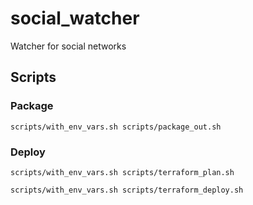 # social_watcher
Watcher for social networks

## Scripts

### Package
```
scripts/with_env_vars.sh scripts/package_out.sh
```

### Deploy

```
scripts/with_env_vars.sh scripts/terraform_plan.sh

scripts/with_env_vars.sh scripts/terraform_deploy.sh
```
